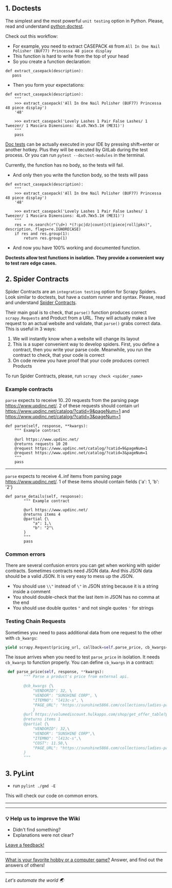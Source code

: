 ## 1. Doctests

The simplest and the most powerful `unit testing` option in Python. Please, read and
understand [python doctest](https://docs.python.org/3/library/doctest.html).

Check out this workflow:

- For example, you need to extract CASEPACK `48` from `All In One Nail Polisher (BUF77) Princessa 48 piece display`
- This function is hard to write from the top of your head
- So you create a function declaration:

```
def extract_casepack(description):
   pass
```

- Then you form your expectations:

```
def extract_casepack(description):
    """
    >>> extract_casepack('All In One Nail Polisher (BUF77) Princessa 48 piece display')
    '48'

    >>> extract_casepack('Lovely Lashes 1 Pair False Lashes/ 1 Tweezer/ 1 Mascara Dimensions: 4Lx0.7Wx5.1H (ME31)')
    """
    pass
```

[Doc tests](https://docs.python.org/3/library/doctest.html) can be actually executed in your IDE by pressing shift+enter
or another hotkey. Plus they will be executed by GitLab during the test process. Or you can
run `pytest --doctest-modules` in the terminal.

Currently, the function has no body, so the tests will fail.

- And only then you write the function body, so the tests will pass

```
def extract_casepack(description):
    """
    >>> extract_casepack('All In One Nail Polisher (BUF77) Princessa 48 piece display')
    '48'
    
    >>> extract_casepack('Lovely Lashes 1 Pair False Lashes/ 1 Tweezer/ 1 Mascara Dimensions: 4Lx0.7Wx5.1H (ME31)')
    """
    res = re.search(r"(\d+) *(?:pc|dz|count|ct|piece|roll|pks)", description, flags=re.IGNORECASE)
    if res and res.group(1):
        return res.group(1)
```

- And now you have 100% working and documented function.

**Doctests allow test functions in isolation. They provide a convenient way to test rare edge cases.**

## 2. Spider Contracts

Spider Contracts are an `integration testing` option for Scrapy Spiders. Look similar to doctests, but have a custom runner and syntax. Please, read and understand [Spider Contracts](https://docs.scrapy.org/en/latest/topics/contracts.html?highlight=contracts).

Their main goal is to check, that `parse()` function produces correct `scrapy.Requests` and Product from a URL. They will actually make a live request to an actual website and validate, that `parse()` grabs correct data. This is useful in 3 ways:

1. We will instantly know when a website will change its layout
2. This is a super convenient way to develop spiders. First, you define a contract, then you write your parse code. Meanwhile, you run the contract to check, that your code is correct
3. On code review you have proof that your code produces correct Products

To run Spider Contracts, please, run `scrapy check <spider_name>`

### Example contracts

`parse` expects to receive 10..20 requests from the parsing page https://www.updinc.net/. 2 of these requests should contain
url https://www.updinc.net/catalog/?catid=9&pageNum=1 and https://www.updinc.net/catalog/?catid=3&pageNum=1

```
def parse(self, response, **kwargs):
    """ Example contract

    @url https://www.updinc.net/
    @returns requests 10 20
    @request https://www.updinc.net/catalog/?catid=9&pageNum=1
    @request https://www.updinc.net/catalog/?catid=3&pageNum=1
    """ 
    pass
```

---

`parse` expects to receive 4..inf items from parsing page https://www.updinc.net/. 1 of these items should contain
fields {'a': 1, 'b': '2'}

```
def parse_details(self, response):
        """ Example contract

        @url https://www.updinc.net/
        @returns items 4
        @partial {\
            "a": 1,\
            "b": "2"\
        }
        """
        pass
```

### Common errors
There are several confusion errors you can get when working with spider contracts. Sometimes contracts need JSON data. And this JSON data should be a valid JSON. It is very easy to mess up the JSON.
- You should use `\\"` instead of `\"` in JSON string because it is a string inside a comment
- You should double-check that the last item in JSON has no comma at the end
- You should use double quotes `"` and not single quotes `'` for strings

### Testing Chain Requests
Sometimes you need to pass additional data from one request to the other with `cb_kwargs`:
```python
yield scrapy.Request(pricing_url, callback=self.parse_price, cb_kwargs=parsed_product)
```
The issue arrives when you need to test `parse_price` in isolation. It needs `cb_kwargs` to function properly. You can define `cb_kwargs` in a contract:
```python
 def parse_price(self, response, **kwargs):
        """ Parse a product's price from external api.

        @cb_kwargs {\
            "VENDORID": 32, \
            "VENDOR": "SUNSHINE CORP", \
            "ITEMNO": "l413c-s", \
            "PAGE_URL": "https://sunshine5866.com/collections/ladies-panties/products/l413c-s" \
            }
        @url https://volumediscount.hulkapps.com/shop/get_offer_table?pid=5751417700511&store_id=sunshine-int-l-corporation.myshopify.com
        @returns items 1
        @partial {\
            "VENDORID": 32,\
            "VENDOR": "SUNSHINE CORP",\
            "ITEMNO": "l413c-s",\
            "COST": 11.50,\
            "PAGE_URL": "https://sunshine5866.com/collections/ladies-panties/products/l413c-s"\
        }
        """
```

## 3. PyLint

- run `pylint ./gmd -E`

This will check our code on common errors.

---
---

### :bulb: Help us to improve the Wiki
- Didn't find something?
- Explanations were not clear?

[Leave a feedback!](https://docs.google.com/forms/d/e/1FAIpQLScE_i7txZOlPgFhmnBOephz9hdhvnJDbXjmkKqnjRSjx_d8kg/viewform?usp=pp_url&entry.685765712=Automated-Testing-with-Python.md)

---

[What is your favorite hobby or a computer game?](https://forms.gle/X4U9Jni6s3hfSW8e6) Answer, and find out the 
answers of others! 

---

*Let's automate the world :earth_asia:*
